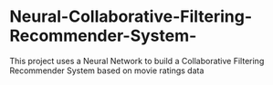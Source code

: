 # Neural-Collaborative-Filtering-Recommender-System-
This project uses a Neural Network to build a Collaborative Filtering Recommender System based on movie ratings data 
